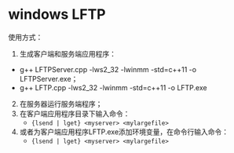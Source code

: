 #  windows LFTP



使用方式：

1.  生成客户端和服务端应用程序：
   - g++ LFTPServer.cpp -lws2_32 -lwinmm -std=c++11 -o LFTPServer.exe；
   - g++ LFTP.cpp -lws2_32 -lwinmm -std=c++11 -o LFTP.exe
2. 在服务器运行服务端程序；
3. 在客户端应用程序目录下输入命令：
   - ``{lsend | lget} <myserver> <mylargefile>``
4. 或者为客户端应用程序LFTP.exe添加环境变量，在命令行输入命令：
   - ``{lsend | lget} <myserver> <mylargefile>``

